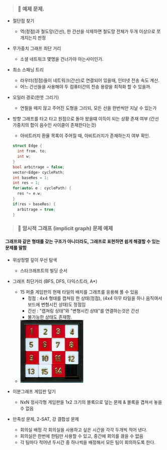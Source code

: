 > ### 📄 예제 문제.

* 절단점 찾기
  * 역(정점)과 철도망(간선), 한 간선을 삭제하면 철도망 전체가 두개 이상으로 쪼개지는지 판정

* 무가중치 그래프 최단 거리
  * 소셜 네트워크 몇명을 건너가야 아는사이인가.

* 최소 스패닝 트리
  * 라우터(정점)들이 네트워크(간선)로 연결되어 있을때, 인터넷 전송 속도 계산.
  * 어느 간선들을 사용해야 두 컴퓨터간의 전송 용량을 최적화 할 수 있을까.

* 오일러 경로(한붓 그리기)
  * 연필을 떼지 않고 주어진 도형을 그리되, 모든 선을 한번씩만 지날 수 있는가

* 방향 그래프를 타고 타고 원점으로 돌아 왔을떄 이득이 되는 상황 존재 여부 (간선 가중치의 합이 음수인 사이클이 존재한다는것)
  * 아비트러지 환율 목록이 주어질 때, 아비트러지가 존재하는지 여부 확인.
  ```cpp
  struct Edge {
	int from, to;
	int w;
  }
  bool arbitrage = false;
  vector<Edge> cyclePath;
  int baseRes = 1;
  int res = 1;
  for(auto& e : cyclePath) {
	res *= e.w;
  }
  if(res > baseRes) {
	arbitrage = true;
  }
  ```

> ### 📄 암시적 그래프 (implicit graph) 문제 예제

#### 그래프와 같은 형태를 갖는 구조가 아니더라도, 그래프로 표현하면 쉽게 해결할 수 있는 문제를 말함

* 위상정렬 깊이 우선 탐색
  * 스타크래프트의 빌딩 순서

* 그래프 최단거리 (BFS, DFS, 다익스트라, A*)
  * 15 퍼즐 게임판의 현재 타일의 배치를 그래프를 응용해 풀 수 있음
    * 정점 : 4x4 형태를 캡쳐링 한 상태(정점), (4x4 아무 타일을 하나 음직여서 보드에 변형시킨 상태)도 정점임
    * 간선 : "캡쳐링 상태"와 "변형시킨 상태"를 연결하는것은 간선
    * 불가능한 상태도 존재함.
  * <img src="image/2025-08-29-00-53-15.png" width=200px>

* 이분그래프 게임판 덮기
  * NxN 정사각형 게임판을 1x2 크기의 블록으로 덮는 문제 & 블록을 겹쳐서 놓을 수 없음

* 만족성 문제, 2-SAT, 강 결합성 문제
  * 회의실 배정 각 회의실을 사용하고 싶은 시간을 각각 두개씩 적어 낸다.
  * 회의실은 한번에 한팀만 사용할 수 있고, 중간에 회의를 끊을 수 없음
  * 각 팀마다 적어낸 두시간 중 하나씩을 배정해서 모든 팀이 회의하도록 한다.
